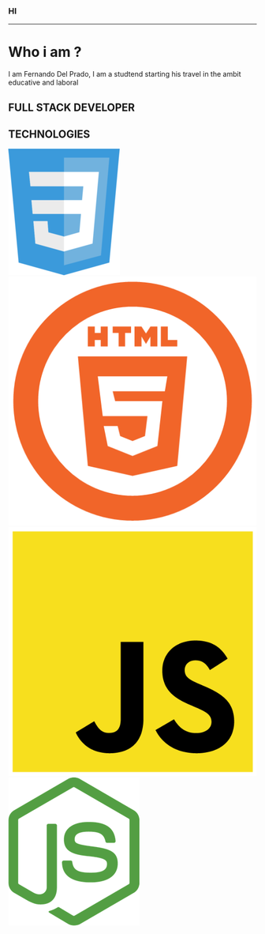 ### HI 
---------

# Who i am ?

I am Fernando Del Prado, I am a studtend starting his travel in the ambit educative and laboral

 FULL STACK DEVELOPER
--------

## TECHNOLOGIES

![css](/IMAGE_MD/css.png) ![html](/IMAGE_MD/html.png) ![js](/IMAGE_MD/js.png) ![nodejs](/IMAGE_MD/nodejs.png)

